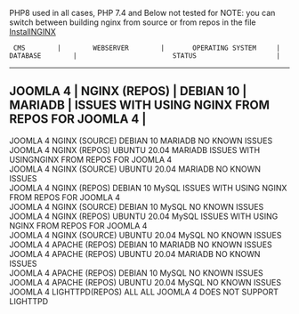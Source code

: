 PHP8 used in all cases, PHP 7.4 and Below not tested for
NOTE: you can switch between building nginx from source or from repos in the file [InstallNGINX](https://github.com/agile-deployer/agile-infrastructure-webserver-scripts/blob/master/installscripts/InstallNGINX.sh)  

     CMS        |        WEBSERVER        |       OPERATING SYSTEM     |          DATABASE        |                        STATUS                    |
------------------------------------------------------------------------------------------------------------------------------------------------------
   JOOMLA 4     |       NGINX (REPOS)     |         DEBIAN 10          |           MARIADB        | ISSUES WITH USING NGINX FROM REPOS FOR JOOMLA 4  |
------------------------------------------------------------------------------------------------------------------------------------------------------
JOOMLA 4         NGINX (SOURCE)         DEBIAN 10                MARIADB            NO KNOWN ISSUES                                   
JOOMLA 4         NGINX (REPOS)          UBUNTU 20.04             MARIADB            ISSUES WITH USINGNGINX FROM REPOS FOR JOOMLA 4   
JOOMLA 4         NGINX (SOURCE)         UBUNTU 20.04             MARIADB            NO KNOWN ISSUES                                  
JOOMLA 4         NGINX (REPOS)          DEBIAN 10                MySQL              ISSUES WITH USING NGINX FROM REPOS FOR JOOMLA 4  
JOOMLA 4         NGINX (SOURCE)        DEBIAN 10                MySQL               NO KNOWN ISSUES                                  
JOOMLA 4         NGINX (REPOS)         UBUNTU 20.04             MySQL               ISSUES WITH USING NGINX FROM REPOS FOR JOOMLA 4  
JOOMLA 4         NGINX (SOURCE)         UBUNTU 20.04             MySQL              NO KNOWN ISSUES                                  
JOOMLA 4         APACHE (REPOS)         DEBIAN 10                MARIADB            NO KNOWN ISSUES                                  
JOOMLA 4         APACHE (REPOS)         UBUNTU 20.04             MARIADB            NO KNOWN ISSUES                                  
JOOMLA 4         APACHE (REPOS)         DEBIAN 10                MySQL              NO KNOWN ISSUES                                  
JOOMLA 4         APACHE (REPOS)         UBUNTU 20.04             MySQL              NO KNOWN ISSUES                                  
JOOMLA 4         LIGHTTPD(REPOS)           ALL                    ALL               JOOMLA 4 DOES NOT SUPPORT LIGHTTPD               



